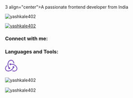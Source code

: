 3 align="center">A passionate frontend developer from India</h3>

<p align="left"> <img src="https://komarev.com/ghpvc/?username=yashkale402&label=Profile%20views&color=0e75b6&style=flat" alt="yashkale402" /> </p>

<p align="left"> <a href="https://github.com/ryo-ma/github-profile-trophy"><img src="https://github-profile-trophy.vercel.app/?username=yashkale402" alt="yashkale402" /></a> </p>

<h3 align="left">Connect with me:</h3>
<p align="left">
</p>

<h3 align="left">Languages and Tools:</h3>
<p align="left"> <a href="https://redux.js.org" target="_blank" rel="noreferrer"> <img src="https://raw.githubusercontent.com/devicons/devicon/master/icons/redux/redux-original.svg" alt="redux" width="40" height="40"/> </a> </p>

<p><img align="center" src="https://github-readme-stats.vercel.app/api/top-langs?username=yashkale402&show_icons=true&locale=en&layout=compact" alt="yashkale402" /></p>

<p><img align="center" src="https://github-readme-streak-stats.herokuapp.com/?user=yashkale402&" alt="yashkale402" /></p>
